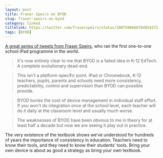 ```yaml
---
layout: post
title: Fraser Speirs on BYOD
slug: fraser-speirs-on-byod
category: linked
titlelink: https://twitter.com/fraserspeirs/status/1007500668784054272
tags: [BYOD]
---
```


[A great series of tweets from Fraser Speirs](https://twitter.com/fraserspeirs/status/1007500668784054272), who ran the first one-to-one school iPad programme in the world.

> It's now entirely clear to me that BYOD is a failed idea in K-12 EdTech. A complete evolutionary dead-end.

> This isn't a platform-specific point. iPad or Chromebook, K-12 teachers, pupils, parents and schools need more consistency, predictability, control and supervision than BYOD can possible provide.

> BYOD buries the cost of device management in individual staff effort. If you won't do integration once at the school level, each teacher will do it daily at the classroom level and usually much worse.

> The weaknesses of BYOD have been obvious to me in theory for at least half a decade but now we are seeing it play out in practice.

The very existence of the textbook shows we’ve understood for hundreds of years the importance of consistency in education. Teachers need to know their tools, and they need to know their students’ tools. Bring your own device is about as good a strategy as bring your own textbook.


